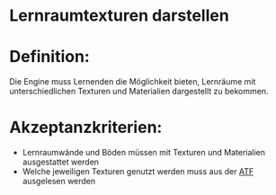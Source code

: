 # Lernraumtexturen darstellen


# Definition:

Die Engine muss Lernenden die Möglichkeit bieten, Lernräume mit unterschiedlichen Texturen und Materialien dargestellt zu bekommen.

# Akzeptanzkriterien:

- Lernraumwände und Böden müssen mit Texturen und Materialien ausgestattet werden
- Welche jeweiligen Texturen genutzt werden muss aus der [ATF](ATF-GE.md) ausgelesen werden
